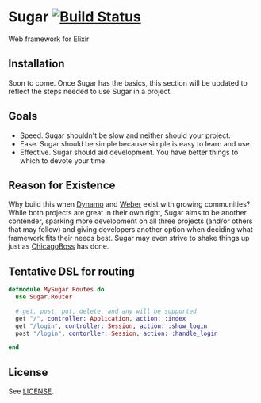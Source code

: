 # Sugar [![Build Status](https://travis-ci.org/slogsdon/sugar.png?branch=master)](https://travis-ci.org/slogsdon/sugar)

Web framework for Elixir

## Installation

Soon to come. Once Sugar has the basics, this section will be updated to reflect the steps needed to use Sugar in a project.

## Goals

- Speed. Sugar shouldn't be slow and neither should your project.
- Ease. Sugar should be simple because simple is easy to learn and use.
- Effective. Sugar should aid development. You have better things to which to devote your time.

## Reason for Existence

Why build this when [Dynamo](https://github.com/dynamo/dynamo) and [Weber](http://0xax.github.io/weber/) exist with growing communities? While both projects are great in their own right, Sugar aims to be another contender, sparking more development on all three projects (and/or others that may follow) and giving developers another option when deciding what framework fits their needs best. Sugar may even strive to shake things up just as [ChicagoBoss](http://www.chicagoboss.org/) has done.

## Tentative DSL for routing

```elixir
defmodule MySugar.Routes do
  use Sugar.Router

  # get, post, put, delete, and any will be supported
  get "/", controller: Application, action: :index
  get "/login", controller: Session, action: :show_login
  post "/login", contorller: Session, action: :handle_login

end
```

## License

See [LICENSE](https://github.com/slogsdon/sugar/blob/master/LICENSE).